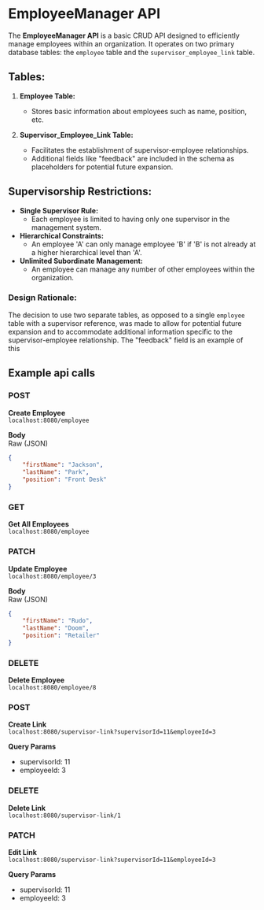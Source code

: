 # EmployeeManager API

The **EmployeeManager API** is a basic CRUD API designed to efficiently manage employees within an organization. It operates on two primary database tables: the `employee` table and the `supervisor_employee_link` table.

## Tables:

1. **Employee Table:**
   - Stores basic information about employees such as name, position, etc.

2. **Supervisor_Employee_Link Table:**
   - Facilitates the establishment of supervisor-employee relationships.
   - Additional fields like "feedback" are included in the schema as placeholders for potential future expansion.

## Supervisorship Restrictions:
- **Single Supervisor Rule:**
  - Each employee is limited to having only one supervisor in the management system.
- **Hierarchical Constraints:**
  - An employee 'A' can only manage employee 'B' if 'B' is not already at a higher hierarchical level than 'A'.
- **Unlimited Subordinate Management:**
  - An employee can manage any number of other employees within the organization.

### Design Rationale:
The decision to use two separate tables, as opposed to a single `employee` table with a supervisor reference, was made to allow for potential future expansion and to accommodate additional information specific to the supervisor-employee relationship. The "feedback" field is an example of this


## Example api calls

### POST
**Create Employee**  
`localhost:8080/employee`

**Body**  
Raw (JSON)
```json
{
    "firstName": "Jackson",
    "lastName": "Park",
    "position": "Front Desk"
}
```

### GET
**Get All Employees**  
`localhost:8080/employee`

### PATCH
**Update Employee**  
`localhost:8080/employee/3`

**Body**  
Raw (JSON)
```json
{
    "firstName": "Rudo",
    "lastName": "Doom",
    "position": "Retailer"
}
```

### DELETE
**Delete Employee**  
`localhost:8080/employee/8`

### POST
**Create Link**  
`localhost:8080/supervisor-link?supervisorId=11&employeeId=3`

**Query Params**  
- supervisorId: 11
- employeeId: 3

### DELETE
**Delete Link**  
`localhost:8080/supervisor-link/1`

### PATCH
**Edit Link**  
`localhost:8080/supervisor-link?supervisorId=11&employeeId=3`

**Query Params**  
- supervisorId: 11
- employeeId: 3
